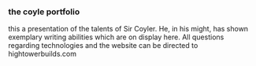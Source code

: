 ### the coyle portfolio

<p> this a presentation of the talents of Sir Coyler. He, in his might, has shown exemplary writing abilities which are on display here. All questions regarding technologies and the website can be directed to hightowerbuilds.com</p>